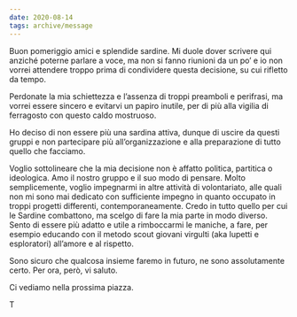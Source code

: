 ```yaml
---
date: 2020-08-14
tags: archive/message
---
```

Buon pomeriggio amici e splendide sardine. Mi duole dover scrivere qui anziché poterne parlare a voce, ma non si fanno riunioni da un po’ e io non vorrei attendere troppo prima di condividere questa decisione, su cui rifletto da tempo.

Perdonate la mia schiettezza e l’assenza di troppi preamboli e perifrasi, ma vorrei essere sincero e evitarvi un papiro inutile, per di più alla vigilia di ferragosto con questo caldo mostruoso.

Ho deciso di non essere più una sardina attiva, dunque di uscire da questi gruppi e non partecipare più all’organizzazione e alla preparazione di tutto quello che facciamo.

Voglio sottolineare che la mia decisione non è affatto politica, partitica o ideologica. Amo il nostro gruppo e il suo modo di pensare. Molto semplicemente, voglio impegnarmi in altre attività di volontariato, alle quali non mi sono mai dedicato con sufficiente impegno in quanto occupato in troppi progetti differenti, contemporaneamente. Credo in tutto quello per cui le Sardine combattono, ma scelgo di fare la mia parte in modo diverso. Sento di essere più adatto e utile a rimboccarmi le maniche, a fare, per esempio educando con il metodo scout giovani virgulti (aka lupetti e esploratori) all’amore e al rispetto.

Sono sicuro che qualcosa insieme faremo in futuro, ne sono assolutamente certo. Per ora, però, vi saluto.

Ci vediamo nella prossima piazza.

T